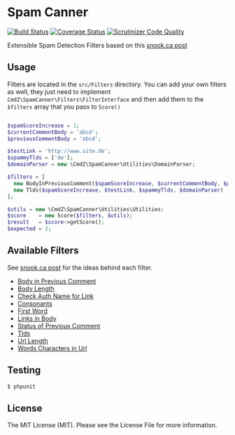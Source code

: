 # Spam Canner

[![Build Status](https://travis-ci.org/AndyWendt/spam-canner.svg?branch=master)](https://travis-ci.org/AndyWendt/spam-canner) [![Coverage Status](https://coveralls.io/repos/AndyWendt/spam-canner/badge.png?branch=master)](https://coveralls.io/r/AndyWendt/spam-canner?branch=master) [![Scrutinizer Code Quality](https://scrutinizer-ci.com/g/AndyWendt/spam-canner/badges/quality-score.png?s=c0bfd2087557a239164fa451f353d52a82a83d80)](https://scrutinizer-ci.com/g/AndyWendt/spam-canner/)

Extensible Spam Detection Filters based on this [snook.ca post](http://snook.ca/archives/other/effective_blog_comment_spam_blocker)

## Usage

Filters are located in the `src/Filters` directory.
You can add your own filters as well, they just need to implement `CmdZ\SpamCanner\Filters\FilterInterface` and then add them
to the `$filters` array that you pass to `Score()`

```php

$spamScoreIncrease = 1;
$currentCommentBody = 'abcd';
$previousCommentBody = 'abcd';

$testLink = 'http://www.site.de';
$spammyTlds = ['de'];
$domainParser = new \CmdZ\SpamCanner\Utilities\DomainParser;

$filters = [
  new BodyInPreviousComment($spamScoreIncrease, $currentCommentBody, $previousCommentBody),
  new Tlds($spamScoreIncrease, $testLink, $spammyTlds, $domainParser)
];

$utils = new \CmdZ\SpamCanner\Utilities\Utilities;
$score    = new Score($filters, $utils);
$result   = $score->getScore();
$expected = 2;

```

## Available Filters

See [snook.ca post](http://snook.ca/archives/other/effective_blog_comment_spam_blocker) for the ideas behind each filter.

* [Body in Previous Comment](tests/Filters/BodyInPreviousCommentTest.php)
* [Body Length](tests/Filters/BodyLengthTest.php)
* [Check Auth Name for Link](tests/Filters/CheckAuthorNameForLinkTest.php)
* [Consonants](tests/Filters/ConsonantsTest.php)
* [First Word](tests/Filters/FirstWordTest.php)
* [Links in Body](tests/Filters/LinksInBodyTest.php)
* [Status of Previous Comment](tests/Filters/StatusOfPreviousCommentTest.php)
* [Tlds](tests/Filters/TldsTest.php)
* [Url Length](tests/Filters/UrlLengthTest.php)
* [Words Characters in Url](tests/Filters/UrlWordsCharactersTest.php)


## Testing

``` bash
$ phpunit
```



## License

The MIT License (MIT). Please see the License File for more information.
